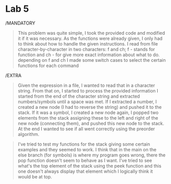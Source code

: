 # Lab 5

/MANDATORY
> This problem was quite simple, I took the provided code and modified it if it was necessary.
> As the functions were already given, I only had to think about how to handle the given instructions.
> I read from file character-by-character in two characters: f and ch; 
> f - stands for function and ch - for give more exact information about what to do.
> depending on f and ch I made some switch cases to select the certain functions for each command

/EXTRA
> Given the expression in a file, I wanted to read that in a character string.
> From that on, I started to process the provided information
> I started from the end of the character string and extracted numbers/symbols until a space was met.
> If I extracted a number, I created a new node (I had to reverse the string) and pushed it to the stack.
> If it was a symbol, I created a new node again, I popped two elements from the stack assigning these
> to the left and right of the new node (connecting them), and pushed this new node to the stack.
> At the end I wanted to see if all went correctly using the preorder algorithm.

> I've tried to test my functions for the stack giving some certain examples and they seemed to work.
> I think that in the main on the else branch (for symbols) is where my program goes wrong, there the
> pop function doesn't seem to behave as I want. I've tried to see what's the top element of the stack
> using the peek function and this one doesn't always display that element which I logically think it would
> be at top.


